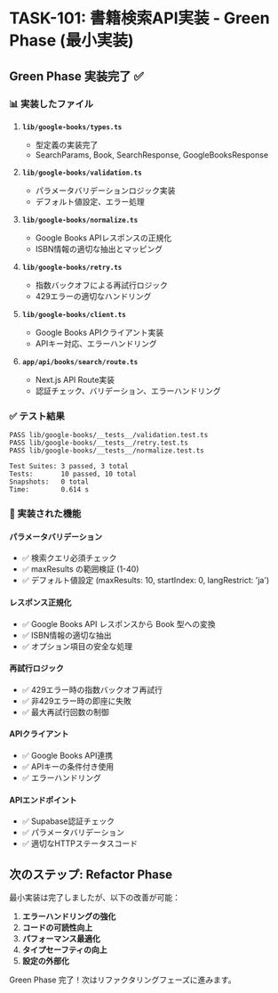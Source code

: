 # TASK-101: 書籍検索API実装 - Green Phase (最小実装)

## Green Phase 実装完了 ✅

### 📊 実装したファイル

1. **`lib/google-books/types.ts`**
   - 型定義の実装完了
   - SearchParams, Book, SearchResponse, GoogleBooksResponse

2. **`lib/google-books/validation.ts`**
   - パラメータバリデーションロジック実装
   - デフォルト値設定、エラー処理

3. **`lib/google-books/normalize.ts`**  
   - Google Books APIレスポンスの正規化
   - ISBN情報の適切な抽出とマッピング

4. **`lib/google-books/retry.ts`**
   - 指数バックオフによる再試行ロジック
   - 429エラーの適切なハンドリング

5. **`lib/google-books/client.ts`**
   - Google Books APIクライアント実装
   - APIキー対応、エラーハンドリング

6. **`app/api/books/search/route.ts`**
   - Next.js API Route実装
   - 認証チェック、バリデーション、エラーハンドリング

### ✅ テスト結果
```
PASS lib/google-books/__tests__/validation.test.ts
PASS lib/google-books/__tests__/retry.test.ts  
PASS lib/google-books/__tests__/normalize.test.ts

Test Suites: 3 passed, 3 total
Tests:       10 passed, 10 total
Snapshots:   0 total
Time:        0.614 s
```

### 🎯 実装された機能

#### パラメータバリデーション
- ✅ 検索クエリ必須チェック
- ✅ maxResults の範囲検証 (1-40)
- ✅ デフォルト値設定 (maxResults: 10, startIndex: 0, langRestrict: 'ja')

#### レスポンス正規化
- ✅ Google Books API レスポンスから Book 型への変換
- ✅ ISBN情報の適切な抽出
- ✅ オプション項目の安全な処理

#### 再試行ロジック  
- ✅ 429エラー時の指数バックオフ再試行
- ✅ 非429エラー時の即座に失敗
- ✅ 最大再試行回数の制御

#### APIクライアント
- ✅ Google Books API連携
- ✅ APIキーの条件付き使用
- ✅ エラーハンドリング

#### APIエンドポイント
- ✅ Supabase認証チェック
- ✅ パラメータバリデーション
- ✅ 適切なHTTPステータスコード

## 次のステップ: Refactor Phase

最小実装は完了しましたが、以下の改善が可能：

1. **エラーハンドリングの強化**
2. **コードの可読性向上**
3. **パフォーマンス最適化**
4. **タイプセーフティの向上**
5. **設定の外部化**

Green Phase 完了！次はリファクタリングフェーズに進みます。